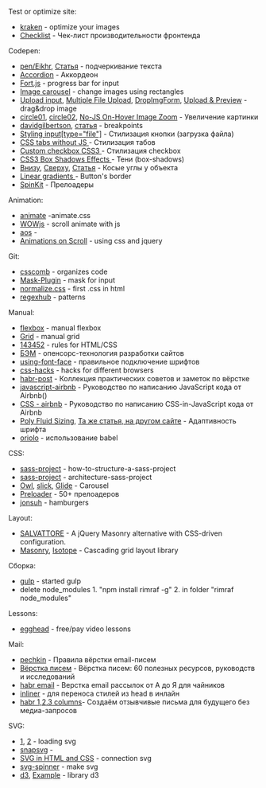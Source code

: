 Test or optimize site:
 * [kraken](https://kraken.io/) - optimize your images
 * [Checklist](https://github.com/lex111/Front-End-Performance-Checklist#%D0%A8%D1%80%D0%B8%D1%84%D1%82%D1%8B) - Чек-лист производительности фронтенда
 
Codepen:
* [pen/Eikhr](https://codepen.io/juanbrujo/pen/Eikhr), [Статья](http://prgssr.ru/development/sposoby-podcherkivaniya.html) - подчеркивание текста
* [Accordion](http://codepen.io/raubaca/pen/PZzpVe) - Аккордеон
* [Fort.js](https://codepen.io/idris/pen/LydKi) - progress bar for input
* [Image carousel](https://codepen.io/sfi0zy/pen/OQOExE) - change images using rectangles
* [Upload input](http://codepen.io/aaronvanston/pen/yNYOXR), [Multiple File Upload](http://codepen.io/maheshambure21/pen/vKQQmz), [DropImgForm](http://codepen.io/curdwithraisins/pen/xZmxxW), [Upload & Preview](http://codepen.io/mattsince87/pen/yadZXv) - drag&drop image
* [circle01](http://codepen.io/suhajdab/pen/ceLdj), [circle02](http://codepen.io/vineethtr/pen/BydLor), [No-JS On-Hover Image Zoom](http://codepen.io/dgca/pen/JYQvbj) - Увеличение картинки 
* [davidgilbertson](http://codepen.io/davidgilbertson/pen/aBpJzO), [статья](http://css-live.ru/articles-css/pravilnye-kontrolnye-tochki-v-css.html) - breakpoints
* [Styling input[type="file"]](https://codepen.io/docode/pen/LGYqbE) - Стилизация кнопки (загрузка файла)
* [CSS tabs without JS ](https://codepen.io/docode/pen/eJORLE) - Стилизация табов
* [Custom checkbox CSS3 ](https://codepen.io/docode/pen/yYWENN) - Стилизация checkbox
* [CSS3 Box Shadows Effects ](https://codepen.io/haibnu/pen/FxGsI) - Тени (box-shadows)
* [Внизу](https://codepen.io/agusesetiyono/pen/bVMaBm?editors=1100), [Сверху](https://codepen.io/tfirdaus/pen/pjqrpe), [Статья](http://pattern-blog.com.ua/article/skoshennyie-elementyi-na-css) - Косые углы у объекта
* [Linear gradients ](https://codepen.io/sfi0zy/pen/pZmadB) - Button's border
* [SpinKit](https://codepen.io/ibanez182/pen/YyJKde) - Прелоадеры

Animation:
* [animate](https://daneden.github.io/animate.css/) -animate.css
* [WOWjs](http://mynameismatthieu.com/WOW/) - scroll animate with js
* [aos](https://github.com/michalsnik/aos) - <div data-aos="animation_name">
* [Animations on Scroll](http://codepen.io/SitePoint/pen/warKXE) - using css and jquery

Git:
* [csscomb](https://github.com/i-akhmadullin/brackets-csscomb) - organizes code
* [Mask-Plugin](https://igorescobar.github.io/jQuery-Mask-Plugin/) - mask for input
* [normalize.css](https://github.com/necolas/normalize.css/) - first .css in html
* [regexhub](https://projects.lukehaas.me/regexhub/) - patterns

Manual:
* [flexbox](http://frontender.info/a-guide-to-flexbox/) - manual flexbox
* [Grid](https://css-tricks.com/snippets/css/complete-guide-grid/) - manual grid
* [143452](https://habrahabr.ru/post/143452/) - rules for HTML/CSS 
* [БЭМ](https://tech.yandex.ru/bem/) - опенсорс-технология разработки сайтов 
* [using-font-face](https://css-tricks.com/snippets/css/using-font-face/) - правильное подключение шрифтов
* [css-hacks](http://www.fix-css.com/cheat-sheets/css-hacks/) - hacks for different browsers
* [habr-post](https://habrahabr.ru/post/273471/) - Коллекция практических советов и заметок по вёрстке
* [javascript-airbnb](https://github.com/leonidlebedev/javascript-airbnb) - Руководство по написанию JavaScript кода от Airbnb()
* [CSS - airbnb](https://github.com/leonidlebedev/javascript-airbnb/tree/master/css-in-javascript) - Руководство по написанию CSS-in-JavaScript кода от Airbnb
* [Poly Fluid Sizing](https://medium.com/@jakobud/css-polyfluidsizing-using-calc-vw-breakpoints-and-linear-equations-8e15505d21ab), [Та же статья, на другом сайте](https://www.smashingmagazine.com/2017/05/fluid-responsive-typography-css-poly-fluid-sizing/) - Адаптивность шрифта
* [oriolo](https://oriolo.ru/ispolzovanie-es6-v-gulp/) - использование babel

CSS:
* [sass-project](http://thesassway.com/beginner/how-to-structure-a-sass-project) - how-to-structure-a-sass-project
* [sass-project](https://www.sitepoint.com/architecture-sass-project/) - architecture-sass-project
* [Owl](https://owlcarousel2.github.io/OwlCarousel2/), [slick](http://kenwheeler.github.io/slick/), [Glide](https://glidejs.com/) - Carousel
* [Preloader](http://nisnom.com/preloadery-loader/?_page=1) - 50+ прелоадеров
* [jonsuh](https://jonsuh.com/hamburgers/) - hamburgers

Layout:
* [SALVATTORE](https://salvattore.js.org/) - A jQuery Masonry alternative with CSS-driven configuration.
* [Masonry](https://masonry.desandro.com/), [Isotope](https://isotope.metafizzy.co/layout-modes.html) - Cascading grid layout library

Сборка:
* [gulp](https://github.com/gulpjs/gulp/blob/master/docs/getting-started.md) - started gulp
* delete node_modules 1. "npm install rimraf -g" 2. in folder "rimraf node_modules"

Lessons:
* [egghead](https://egghead.io/lessons) - free/pay video lessons

Mail:
* [pechkin](https://habrahabr.ru/company/pechkin/blog/255819/) - Правила вёрстки email-писем
* [Вёрстка писем](https://habrahabr.ru/company/pechkin/blog/273677/) - Вёрстка писем: 60 полезных ресурсов, руководств и исследований
* [habr email](https://habrahabr.ru/post/252279/) - Верстка email рассылок от А до Я для чайников 
* [inliner](https://inliner.cm/) - для переноса стилей из head в инлайн 
* [habr 1,2,3 columns](https://habrahabr.ru/post/259793/)- Создаём отзывчивые письма для будущего без медиа-запросов

SVG:
* [1](http://loading.io/), [2](https://codegeekz.com/best-css-svg-loaders-and-spinners/) - loading svg
* [snapsvg](http://snapsvg.io/demos/#game) - 
* [SVG in HTML and CSS](http://codepen.io/yoksel/pen/xDIiq) - connection svg 
* [svg-spinner](http://articles.dappergentlemen.com/2015/01/13/svg-spinner/) - make svg 
* [d3](https://github.com/d3/d3), [Example](https://github.com/Mingun/d3/wiki/RU-%D0%93%D0%B0%D0%BB%D0%B5%D1%80%D0%B5%D1%8F-%D0%BF%D1%80%D0%B8%D0%BC%D0%B5%D1%80%D0%BE%D0%B2) - library d3
